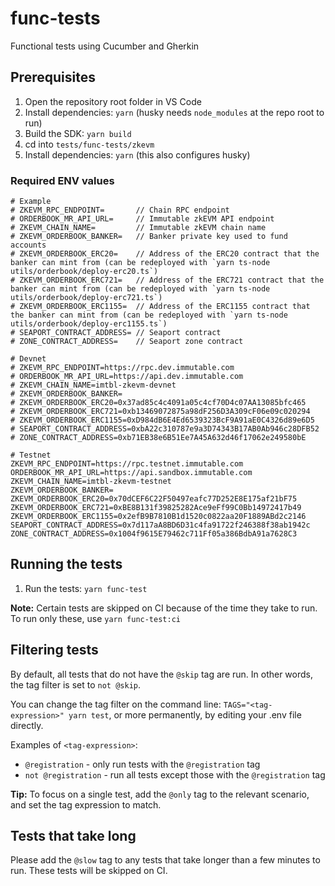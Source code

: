 # func-tests

Functional tests using Cucumber and Gherkin

## Prerequisites

1. Open the repository root folder in VS Code
2. Install dependencies: `yarn` (husky needs `node_modules` at the repo root to run)
3. Build the SDK: `yarn build`
4. cd into `tests/func-tests/zkevm`
5. Install dependencies: `yarn` (this also configures husky)

### Required ENV values

```
# Example
# ZKEVM_RPC_ENDPOINT=       // Chain RPC endpoint
# ORDERBOOK_MR_API_URL=     // Immutable zkEVM API endpoint
# ZKEVM_CHAIN_NAME=         // Immutable zkEVM chain name
# ZKEVM_ORDERBOOK_BANKER=   // Banker private key used to fund accounts
# ZKEVM_ORDERBOOK_ERC20=    // Address of the ERC20 contract that the banker can mint from (can be redeployed with `yarn ts-node utils/orderbook/deploy-erc20.ts`)
# ZKEVM_ORDERBOOK_ERC721=   // Address of the ERC721 contract that the banker can mint from (can be redeployed with `yarn ts-node utils/orderbook/deploy-erc721.ts`)
# ZKEVM_ORDERBOOK_ERC1155=  // Address of the ERC1155 contract that the banker can mint from (can be redeployed with `yarn ts-node utils/orderbook/deploy-erc1155.ts`)
# SEAPORT_CONTRACT_ADDRESS= // Seaport contract
# ZONE_CONTRACT_ADDRESS=    // Seaport zone contract

# Devnet
# ZKEVM_RPC_ENDPOINT=https://rpc.dev.immutable.com
# ORDERBOOK_MR_API_URL=https://api.dev.immutable.com
# ZKEVM_CHAIN_NAME=imtbl-zkevm-devnet
# ZKEVM_ORDERBOOK_BANKER=
# ZKEVM_ORDERBOOK_ERC20=0x37ad85c4c4091a05c4cf70D4c07AA13085bfc465
# ZKEVM_ORDERBOOK_ERC721=0xb13469072875a98dF256D3A309cF06e09c020294
# ZKEVM_ORDERBOOK_ERC1155=0xD984dB6E4Ed6539323BcF9A91aE0C4326d89e6D5
# SEAPORT_CONTRACT_ADDRESS=0xbA22c310787e9a3D74343B17AB0Ab946c28DFB52
# ZONE_CONTRACT_ADDRESS=0xb71EB38e6B51Ee7A45A632d46f17062e249580bE

# Testnet
ZKEVM_RPC_ENDPOINT=https://rpc.testnet.immutable.com
ORDERBOOK_MR_API_URL=https://api.sandbox.immutable.com
ZKEVM_CHAIN_NAME=imtbl-zkevm-testnet
ZKEVM_ORDERBOOK_BANKER=
ZKEVM_ORDERBOOK_ERC20=0x70dCEF6C22F50497eafc77D252E8E175af21bF75
ZKEVM_ORDERBOOK_ERC721=0xBE8B131f39825282Ace9eFf99C0Bb14972417b49
ZKEVM_ORDERBOOK_ERC1155=0x2efB9B7810B1d1520c0822aa20F1889ABd2c2146
SEAPORT_CONTRACT_ADDRESS=0x7d117aA8BD6D31c4fa91722f246388f38ab1942c
ZONE_CONTRACT_ADDRESS=0x1004f9615E79462c711Ff05a386BdbA91a7628C3
```

## Running the tests

1. Run the tests: `yarn func-test`

**Note:** Certain tests are skipped on CI because of the time they take to run. To run only these, use `yarn func-test:ci`

## Filtering tests

By default, all tests that do not have the `@skip` tag are run. In other words, the tag filter is set to `not @skip`.

You can change the tag filter on the command line: `TAGS="<tag-expression>" yarn test`, or more permanently, by editing your .env file directly.

Examples of `<tag-expression>`:

* `@registration` - only run tests with the `@registration` tag
* `not @registration` - run all tests except those with the `@registration` tag

**Tip:** To focus on a single test, add the `@only` tag to the relevant scenario, and set the tag expression to match.

## Tests that take long

Please add the `@slow` tag to any tests that take longer than a few minutes to run. These tests will be skipped on CI.
